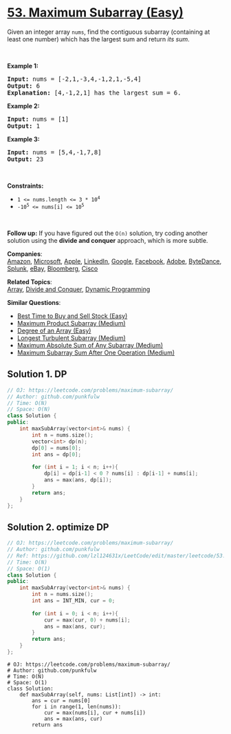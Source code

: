 # [53. Maximum Subarray (Easy)](https://leetcode.com/problems/maximum-subarray/)

<p>Given an integer array <code>nums</code>, find the contiguous subarray (containing at least one number) which has the largest sum and return <em>its sum</em>.</p>

<p>&nbsp;</p>
<p><strong>Example 1:</strong></p>

<pre><strong>Input:</strong> nums = [-2,1,-3,4,-1,2,1,-5,4]
<strong>Output:</strong> 6
<strong>Explanation:</strong> [4,-1,2,1] has the largest sum = 6.
</pre>

<p><strong>Example 2:</strong></p>

<pre><strong>Input:</strong> nums = [1]
<strong>Output:</strong> 1
</pre>

<p><strong>Example 3:</strong></p>

<pre><strong>Input:</strong> nums = [5,4,-1,7,8]
<strong>Output:</strong> 23
</pre>

<p>&nbsp;</p>
<p><strong>Constraints:</strong></p>

<ul>
	<li><code>1 &lt;= nums.length &lt;= 3 * 10<sup>4</sup></code></li>
	<li><code>-10<sup>5</sup> &lt;= nums[i] &lt;= 10<sup>5</sup></code></li>
</ul>

<p>&nbsp;</p>
<strong>Follow up:</strong> If you have figured out the <code>O(n)</code> solution, try coding another solution using the <strong>divide and conquer</strong> approach, which is more subtle.

**Companies**:  
[Amazon](https://leetcode.com/company/amazon), [Microsoft](https://leetcode.com/company/microsoft), [Apple](https://leetcode.com/company/apple), [LinkedIn](https://leetcode.com/company/linkedin), [Google](https://leetcode.com/company/google), [Facebook](https://leetcode.com/company/facebook), [Adobe](https://leetcode.com/company/adobe), [ByteDance](https://leetcode.com/company/bytedance), [Splunk](https://leetcode.com/company/splunk), [eBay](https://leetcode.com/company/ebay), [Bloomberg](https://leetcode.com/company/bloomberg), [Cisco](https://leetcode.com/company/cisco)

**Related Topics**:  
[Array](https://leetcode.com/tag/array/), [Divide and Conquer](https://leetcode.com/tag/divide-and-conquer/), [Dynamic Programming](https://leetcode.com/tag/dynamic-programming/)

**Similar Questions**:
* [Best Time to Buy and Sell Stock (Easy)](https://leetcode.com/problems/best-time-to-buy-and-sell-stock/)
* [Maximum Product Subarray (Medium)](https://leetcode.com/problems/maximum-product-subarray/)
* [Degree of an Array (Easy)](https://leetcode.com/problems/degree-of-an-array/)
* [Longest Turbulent Subarray (Medium)](https://leetcode.com/problems/longest-turbulent-subarray/)
* [Maximum Absolute Sum of Any Subarray (Medium)](https://leetcode.com/problems/maximum-absolute-sum-of-any-subarray/)
* [Maximum Subarray Sum After One Operation (Medium)](https://leetcode.com/problems/maximum-subarray-sum-after-one-operation/)


## Solution 1. DP


```cpp
// OJ: https://leetcode.com/problems/maximum-subarray/
// Author: github.com/punkfulw
// Time: O(N)
// Space: O(N)
class Solution {
public:
    int maxSubArray(vector<int>& nums) {
        int n = nums.size();
        vector<int> dp(n);
        dp[0] = nums[0];
        int ans = dp[0];
        
        for (int i = 1; i < n; i++){
            dp[i] = dp[i-1] < 0 ? nums[i] : dp[i-1] + nums[i];
            ans = max(ans, dp[i]);
        }
        return ans;
    }
};
```

## Solution 2. optimize DP


```cpp
// OJ: https://leetcode.com/problems/maximum-subarray/
// Author: github.com/punkfulw
// Ref: https://github.com/lzl124631x/LeetCode/edit/master/leetcode/53.%20Maximum%20Subarray/README.md
// Time: O(N)
// Space: O(1)
class Solution {
public:
    int maxSubArray(vector<int>& nums) {
        int n = nums.size();
        int ans = INT_MIN, cur = 0;
        
        for (int i = 0; i < n; i++){
            cur = max(cur, 0) + nums[i];
            ans = max(ans, cur);
        }
        return ans;
    }
};
```

```python3
# OJ: https://leetcode.com/problems/maximum-subarray/
# Author: github.com/punkfulw
# Time: O(N)
# Space: O(1)
class Solution:
    def maxSubArray(self, nums: List[int]) -> int:
        ans = cur = nums[0]
        for i in range(1, len(nums)):
            cur = max(nums[i], cur + nums[i])
            ans = max(ans, cur)
        return ans
